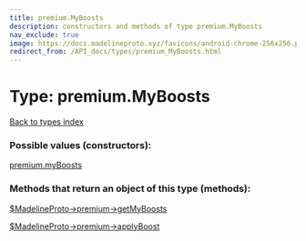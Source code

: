 ```yaml
---
title: premium.MyBoosts
description: constructors and methods of type premium.MyBoosts
nav_exclude: true
image: https://docs.madelineproto.xyz/favicons/android-chrome-256x256.png
redirect_from: /API_docs/types/premium_MyBoosts.html
---
```

# Type: premium.MyBoosts
[Back to types index](index.html)



### Possible values (constructors):

[premium.myBoosts](/API_docs/constructors/premium.myBoosts.html)  



### Methods that return an object of this type (methods):

[$MadelineProto->premium->getMyBoosts](/API_docs/methods/premium.getMyBoosts.html)  

[$MadelineProto->premium->applyBoost](/API_docs/methods/premium.applyBoost.html)  



